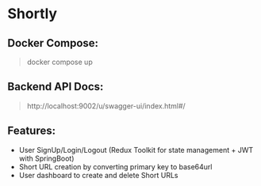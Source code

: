 # Shortly

## Docker Compose:

>  docker compose up

## Backend API Docs:

>  http://localhost:9002/u/swagger-ui/index.html#/

## Features:

- User SignUp/Login/Logout (Redux Toolkit for state management + JWT with SpringBoot)
- Short URL creation by converting primary key to base64url
- User dashboard to create and delete Short URLs